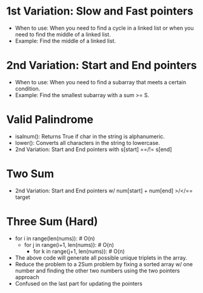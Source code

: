 # 1st Variation: Slow and Fast pointers
- When to use: When you need to find a cycle in a linked list or when you need to find the middle of a linked list.
- Example: Find the middle of a linked list.

# 2nd Variation: Start and End pointers
- When to use: When you need to find a subarray that meets a certain condition.
- Example: Find the smallest subarray with a sum >= S.

# Valid Palindrome 
- isalnum(): Returns True if char in the string is alphanumeric.
- lower(): Converts all characters in the string to lowercase.
- 2nd Variation: Start and End pointers with s[start] ==/!= s[end]

# Two Sum 
- 2nd Variation: Start and End pointers w/ num[start] + num[end] >/</== target

# Three Sum (Hard)
- for i in range(len(nums)): # O(n)
    - for j in range(i+1, len(nums)): # O(n)
        - for k in range(j+1, len(nums)): # O(n)
- The above code will generate all possible unique triplets in the array.
- Reduce the problem to a 2Sum problem by fixing a sorted array w/ one number and finding the other two numbers using the two pointers approach 
- Confused on the last part for updating the pointers